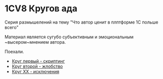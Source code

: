 # 1CV8 Кругов ада

Серия размышелений на тему "Что автор ценит в плптформе 1С польше всего"

Материал является сугубо субъективным и эмоциональным ~высером~мнением автора.

Поехали.

- [Круг первый - скриптинг](articles/круг_первый_скриптинг.md)
- [Круг второй - жлобство](articles/круг_второй_жлобство.md)
- [Круг XX - исключения](FIXME)
